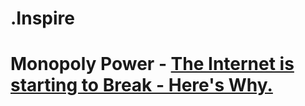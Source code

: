 # .Inspire
# Monopoly Power - [The Internet is starting to Break - Here's Why.](https://youtu.be/wVYG1mu8Lg8)
